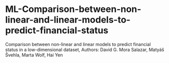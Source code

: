 # ML-Comparison-between-non-linear-and-linear-models-to-predict-financial-status
Comparison between non-linear and linear models to predict financial status in a low-dimensional dataset, Authors: David G. Mora Salazar, Matyáš Švehla, Marta Wolf, Hai Yen
